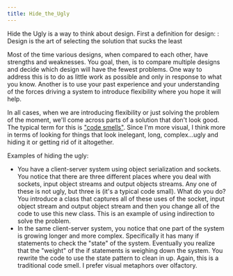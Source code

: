 ```yaml
---
title: Hide_the_Ugly
---
```

Hide the Ugly is a way to think about design. First a definition for design:
: Design is the art of selecting the solution that sucks the least

Most of the time various designs, when compared to each other, have strengths and weaknesses. You goal, then, is to compare multiple designs and decide which design will have the fewest problems. One way to address this is to do as little work as possible and only in response to what you know. Another is to use your past experience and your understanding of the forces driving a system to introduce flexibility where you hope it will help.

In all cases, when we are introducing flexibility or just solving the problem of the moment, we'll come across parts of a solution that don't look good. The typical term for this is ["code smells"](http://en.wikipedia.org/wiki/Code_smell). Since I'm more visual, I think more in terms of looking for things that look inelegant, long, complex...ugly and hiding it or getting rid of it altogether.

Examples of hiding the ugly:
* You have a client-server system using object serialization and sockets. You notice that there are three different places where you deal with sockets, input object streams and output objects streams. Any one of these is not ugly, but three is (it's a typical code small). What do you do? You introduce a class that captures all of these uses of the socket, input object stream and output object stream and then you change all of the code to use this new class. This is an example of using indirection to solve the problem.
* In the same client-server system, you notice that one part of the system is growing longer and more complex. Specifically it has many if statements to check the "state" of the system. Eventually you realize that the "weight" of the if statements is weighing down the system. You rewrite the code to use the state pattern to clean in up. Again, this is a traditional code smell. I prefer visual metaphors over olfactory.
